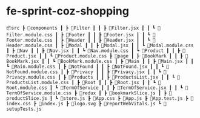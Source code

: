 # fe-sprint-coz-shopping

`📦src
 ┣ 📂components
 ┃ ┣ 📂Filter
 ┃ ┃ ┣ 📜Filter.jsx
 ┃ ┃ ┗ 📜Filter.module.css
 ┃ ┣ 📂Footer
 ┃ ┃ ┣ 📜Footer.jsx
 ┃ ┃ ┗ 📜Footer.module.css
 ┃ ┣ 📂Header
 ┃ ┃ ┣ 📜Header.jsx
 ┃ ┃ ┗ 📜Header.module.css
 ┃ ┣ 📂Modal
 ┃ ┃ ┣ 📜Modal.jsx
 ┃ ┃ ┗ 📜Modal.module.css
 ┃ ┣ 📂Nav
 ┃ ┃ ┣ 📜Nav.jsx
 ┃ ┃ ┗ 📜Nav.module.css
 ┃ ┗ 📂Product
 ┃ ┃ ┣ 📜Product.jsx
 ┃ ┃ ┗ 📜Product.module.css
 ┣ 📂page
 ┃ ┣ 📂BookMark
 ┃ ┃ ┣ 📜BookMark.jsx
 ┃ ┃ ┗ 📜BookMark.module.css
 ┃ ┣ 📂Main
 ┃ ┃ ┣ 📜Main.jsx
 ┃ ┃ ┗ 📜Main.module.css
 ┃ ┣ 📂NotFound
 ┃ ┃ ┣ 📜NotFound.jsx
 ┃ ┃ ┗ 📜NotFound.module.css
 ┃ ┣ 📂Privacy
 ┃ ┃ ┣ 📜Privacy.jsx
 ┃ ┃ ┗ 📜Privacy.module.css
 ┃ ┣ 📂Products
 ┃ ┃ ┣ 📜ProductsList.jsx
 ┃ ┃ ┗ 📜ProductsList.module.css
 ┃ ┣ 📂Root
 ┃ ┃ ┣ 📜Root.jsx
 ┃ ┃ ┗ 📜Root.module.css
 ┃ ┗ 📂TermOfService
 ┃ ┃ ┣ 📜TermOfService.jsx
 ┃ ┃ ┗ 📜TermOfService.module.css
 ┣ 📂redux
 ┃ ┣ 📜bookmarkSlice.js
 ┃ ┣ 📜productSlice.js
 ┃ ┗ 📜store.js
 ┣ 📜App.css
 ┣ 📜App.js
 ┣ 📜App.test.js
 ┣ 📜index.css
 ┣ 📜index.js
 ┣ 📜logo.svg
 ┣ 📜reportWebVitals.js
 ┗ 📜setupTests.js
 `
